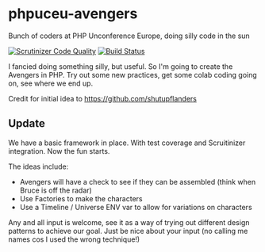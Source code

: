 # phpuceu-avengers
Bunch of coders at PHP Unconference Europe, doing silly code in the sun

[![Scrutinizer Code Quality](https://scrutinizer-ci.com/g/ChrisArmitage/phpuceu-avengers/badges/quality-score.png?b=master)](https://scrutinizer-ci.com/g/ChrisArmitage/phpuceu-avengers/?branch=master) [![Build Status](https://scrutinizer-ci.com/g/ChrisArmitage/phpuceu-avengers/badges/build.png?b=master)](https://scrutinizer-ci.com/g/ChrisArmitage/phpuceu-avengers/build-status/master)

I fancied doing something silly, but useful. So I'm going to create the Avengers in PHP. Try out some new practices, get some colab coding going on, see where we end up.

Credit for initial idea to https://github.com/shutupflanders

## Update
We have a basic framework in place. With test coverage and Scruitinizer integration. Now the fun starts.

The ideas include:
- Avengers will have a check to see if they can be assembled (think when Bruce is off the radar)
- Use Factories to make the characters
- Use a Timeline / Universe ENV var to allow for variations on characters

Any and all input is welcome, see it as a way of trying out different design patterns to achieve our goal. Just be nice about your input (no calling me names cos I used the wrong technique!)